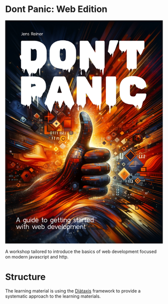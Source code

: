 # Dont Panic: Web Edition

![Cover](./_attachments/cover.png)

A workshop tailored to introduce the basics of web development focused on modern javascript and http.

# Structure

The learning material is using the [Diàtaxis](https://diataxis.fr) framework to provide a systematic approach to the learning materials.


